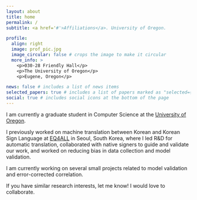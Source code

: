 ```yaml
---
layout: about
title: home
permalink: /
subtitle: <a href='#'>Affiliations</a>. University of Oregon.

profile:
  align: right
  image: prof_pic.jpg
  image_circular: false # crops the image to make it circular
  more_info: >
    <p>030-28 Friendly Hall</p>
    <p>The University of Oregon</p>
    <p>Eugene, Oregon</p>

news: false # includes a list of news items
selected_papers: true # includes a list of papers marked as "selected={true}"
social: true # includes social icons at the bottom of the page
---
```


I am currently a graduate student in Computer Science at the [University of Oregon](https://scds.uoregon.edu/cs).

I previously worked on machine translation between Korean and Korean Sign Language at [EQ4ALL](https://www.eq4all.co.kr) in Seoul, South Korea, where I led R&D for automatic translation, collaborated with native signers to guide and validate our work, and worked on reducing bias in data collection and model validation.

I am currently working on several small projects related to model validation and error-corrected correlation.

If you have similar research interests, let me know! I would love to collaborate.
